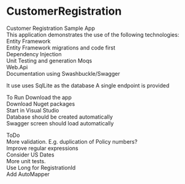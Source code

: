 # CustomerRegistration
Customer Registration Sample App  
This application demonstrates the use of the following technologies:  
  Entity Framework  
  Entity Framework migrations and code first  
  Dependency Injection  
  Unit Testing and generation Moqs  
  Web.Api  
  Documentation using Swashbuckle/Swagger  
  
It use uses SqlLite as the database
A single endpoint is provided

To Run
  Download the app  
  Download Nuget packages  
  Start in Visual Studio  
  Database should be created automatically  
  Swagger screen should load automatically  
    
ToDo  
  More validation. E.g. duplication of Policy numbers?   
  Improve regular expressions  
  Consider US Dates  
  More unit tests.  
  Use Long for RegistrationId  
  Add AutoMapper  
